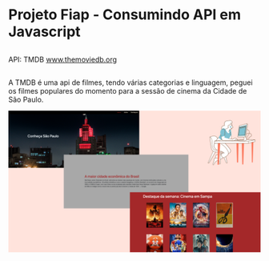 # Projeto Fiap - Consumindo API em Javascript

##

API: TMDB www.themoviedb.org

##

A TMDB é uma api de filmes, tendo várias categorias e linguagem, peguei os filmes populares do momento para a sessão de cinema da Cidade de São Paulo.


![](layout.png)
